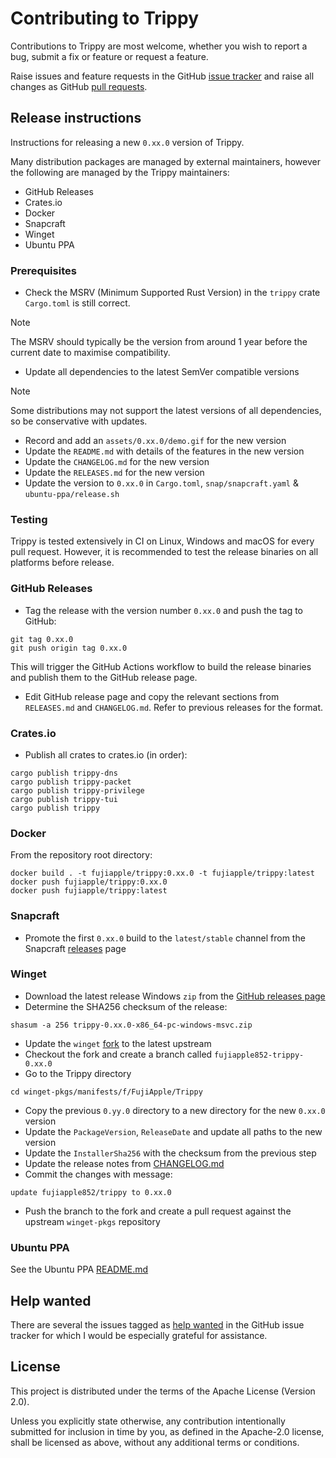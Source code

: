 # Contributing to Trippy

Contributions to Trippy are most welcome, whether you wish to report a bug, submit a fix or feature or request a
feature.

Raise issues and feature requests in the GitHub [issue tracker](https://github.com/fujiapple852/trippy/issues) and raise
all changes as GitHub [pull requests](https://github.com/fujiapple852/trippy/pulls).

## Release instructions

Instructions for releasing a new `0.xx.0` version of Trippy.

Many distribution packages are managed by external maintainers, however the following are managed by the Trippy
maintainers:

- GitHub Releases
- Crates.io
- Docker
- Snapcraft
- Winget
- Ubuntu PPA

### Prerequisites

- Check the MSRV (Minimum Supported Rust Version) in the `trippy` crate `Cargo.toml` is still correct.

> [!NOTE]
> The MSRV should typically be the version from around 1 year before the current date to maximise compatibility.

- Update all dependencies to the latest SemVer compatible versions

> [!NOTE]
> Some distributions may not support the latest versions of all dependencies, so be conservative with updates.

- Record and add an `assets/0.xx.0/demo.gif` for the new version
- Update the `README.md` with details of the features in the new version
- Update the `CHANGELOG.md` for the new version
- Update the `RELEASES.md` for the new version
- Update the version to `0.xx.0` in `Cargo.toml`, `snap/snapcraft.yaml` & `ubuntu-ppa/release.sh`

### Testing

Trippy is tested extensively in CI on Linux, Windows and macOS for every pull request. However, it is recommended to
test the release binaries on all platforms before release.

### GitHub Releases

- Tag the release with the version number `0.xx.0` and push the tag to GitHub:

```shell
git tag 0.xx.0
git push origin tag 0.xx.0
```

This will trigger the GitHub Actions workflow to build the release binaries and publish them to the GitHub release page.

- Edit GitHub release page and copy the relevant sections from `RELEASES.md` and `CHANGELOG.md`. Refer to previous
  releases for the format.

### Crates.io

- Publish all crates to crates.io (in order):

```shell
cargo publish trippy-dns
cargo publish trippy-packet
cargo publish trippy-privilege
cargo publish trippy-tui
cargo publish trippy
```

### Docker

From the repository root directory:

```shell
docker build . -t fujiapple/trippy:0.xx.0 -t fujiapple/trippy:latest
docker push fujiapple/trippy:0.xx.0
docker push fujiapple/trippy:latest
```

### Snapcraft

- Promote the first `0.xx.0` build to the `latest/stable` channel from the
  Snapcraft [releases](https://snapcraft.io/trippy/releases) page

### Winget

- Download the latest release Windows `zip` from
  the [GitHub releases page](https://github.com/fujiapple852/trippy/releases/latest)
- Determine the SHA256 checksum of the release:

```shell
shasum -a 256 trippy-0.xx.0-x86_64-pc-windows-msvc.zip
```

- Update the `winget` [fork](https://github.com/fujiapple852/winget-pkgs) to the latest upstream
- Checkout the fork and create a branch called `fujiapple852-trippy-0.xx.0`
- Go to the Trippy directory

```shell
cd winget-pkgs/manifests/f/FujiApple/Trippy
```

- Copy the previous `0.yy.0` directory to a new directory for the new `0.xx.0` version
- Update the `PackageVersion`, `ReleaseDate` and update all paths to the new version
- Update the `InstallerSha256` with the checksum from the previous step
- Update the release notes from [CHANGELOG.md](https://github.com/fujiapple852/trippy/blob/master/CHANGELOG.md)
- Commit the changes with message:

```text
update fujiapple852/trippy to 0.xx.0
```

- Push the branch to the fork and create a pull request against the upstream `winget-pkgs` repository

### Ubuntu PPA

See the Ubuntu PPA [README.md](https://github.com/fujiapple852/trippy/blob/master/ubuntu-ppa/README.md)

## Help wanted

There are several the issues tagged
as [help wanted](https://github.com/fujiapple852/trippy/issues?q=is%3Aopen+is%3Aissue+label%3A%22help+wanted%22) in the
GitHub issue tracker for which I would be especially grateful for assistance.

## License

This project is distributed under the terms of the Apache License (Version 2.0).

Unless you explicitly state otherwise, any contribution intentionally submitted for inclusion in time by you, as defined
in the Apache-2.0 license, shall be licensed as above, without any additional terms or conditions.